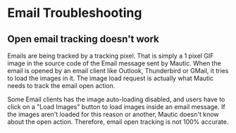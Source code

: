 # Email Troubleshooting

## Open email tracking doesn't work

Emails are being tracked by a tracking pixel. That is simply a 1 pixel GIF image in the source code of the Email message sent by Mautic. When the email is opened by an email client like Outlook, Thunderbird or GMail, it tries to load the images in it. The image load request is actually what Mautic needs to track the email open action.

Some Email clients has the image auto-loading disabled, and users have to click on a "Load Images" button to load images inside an email message. If the images aren't loaded for this reason or another, Mautic doesn't know about the open action. Therefore, email open tracking is not 100% accurate.
